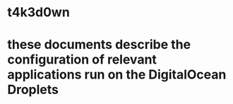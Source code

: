 # t4k3d0wn
# these documents describe the configuration of relevant applications run on the DigitalOcean Droplets
